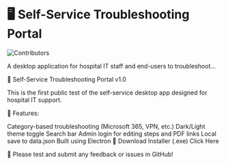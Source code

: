 # 🖥️ Self-Service Troubleshooting Portal

![Contributors](https://img.shields.io/github/contributors/BHope1/self-service-portal)

A desktop application for hospital IT staff and end-users to troubleshoot...

🚀 Self-Service Troubleshooting Portal v1.0

This is the first public test of the self-service desktop app designed for hospital IT support.

🧰 Features:

Category-based troubleshooting (Microsoft 365, VPN, etc.)
Dark/Light theme toggle
Search bar
Admin login for editing steps and PDF links
Local save to data.json
Built using Electron
🔽 Download Installer (.exe)
Click Here

📣 Please test and submit any feedback or issues in GitHub!
